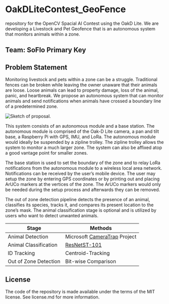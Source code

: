 # OakDLiteContest_GeoFence
repository for the OpenCV Spacial AI Contest using the OakD Lite. We are developing a Livestock and Pet Geofence that is an autonomous system that monitors animals within a zone.

## Team: SoFlo Primary Key

## Problem Statement
Monitoring livestock and pets within a zone can be a struggle. Traditional fences can be broken while leaving the owner unaware that their animals are loose. Loose animals can lead to property damage, loss of the animal, panic, and heartbreak. We propose an autonomous system that can monitor animals and send notifications when animals have crossed a boundary line of a predetermined zone.

![Sketch of proposal.](https://github.com/jisforjt/OakDLiteContest_GeoFence/blob/main/images/readme/SoFlo_Primary_Key_GeoFencing.jpg?raw=true)

This system consists of an autonomous module and a base station. The autonomous module is comprised of the Oak-D Lite camera, a pan and tilt base, a Raspberry Pi with GPS, IMU, and LoRa. The autonomous module would ideally be suspended by a zipline trolley. The zipline trolley allows the system to monitor a much larger zone. The system can also be affixed atop a good vantage point for smaller zones.

The base station is used to set the boundary of the zone and to relay LoRa notifications from the autonomous module to a wireless local area network. Notifications can be received by the user’s mobile device. The user may setup the zone by entering GPS coordinates or by printing out and placing ArUCo markers at the vertices of the zone. The ArUCo markers would only be needed during the setup process and afterwards they can be removed.

The out of zone detection pipeline detects the presence of an animal, classifies its species, tracks it, and compares its present location to the zone’s mask. The animal classification stage is optional and is utilized by users who want to detect unwanted animals.

| Stage  | Methods |
| ------------- | ------------- |
| Animal Detection | Microsoft [CameraTrap](https://github.com/microsoft/CameraTraps) Project |
| Animal Classification | [ResNetST-101](https://modelplace.ai/models/15) |
| ID Tracking | Centroid-Tracking |
| Out of Zone Detection | Bit-wise Comparison |

## License
The code of the repository is made available under the terms of the MIT license. See license.md for more information.
